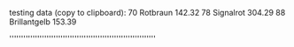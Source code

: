 testing data (copy to clipboard):
70        	Rotbraun                 	   142.32
78        	Signalrot                	   304.29
88        	Brillantgelb             	   153.39
          		         
          		         
'''''''''''''''''''''''''''''''''''''''''''''''''''''''''''''''
